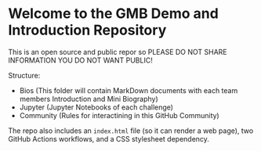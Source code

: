 # Welcome to the GMB Demo and Introduction Repository
This is an open source and public repor so PLEASE DO NOT SHARE INFORMATION YOU DO NOT WANT PUBLIC!

Structure:
* Bios (This folder will contain MarkDown documents with each team members Introduction and Mini Biography)
* Jupyter (Jupyter Notebooks of each challenge)
* Community (Rules for interactining in this GitHub Community)


The repo also includes an `index.html` file (so it can render a web page), two GitHub Actions workflows, and a CSS stylesheet dependency.
